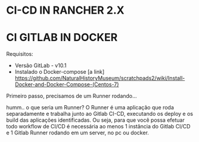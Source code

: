 # CI-CD IN RANCHER 2.X

# CI GITLAB IN DOCKER

Requisitos:
- Versão GitLab - v10.1
- Instalado o Docker-compose [a link] https://github.com/NaturalHistoryMuseum/scratchpads2/wiki/Install-Docker-and-Docker-Compose-(Centos-7)

Primeiro passo, precisamos de um Runner rodando... 

humm.. o que seria um Runner?
O Runner é uma aplicação que roda separadamente e trabalha junto ao Gitlab CI-CD, executando os deploy e os build das aplicações identificadas. Ou seja, para que você possa efetuar todo workflow de CI/CD é necessária ao menos 1 instância do Gitlab CI/CD e 1 Gitlab Runner rodando em um server, no pc ou docker.
